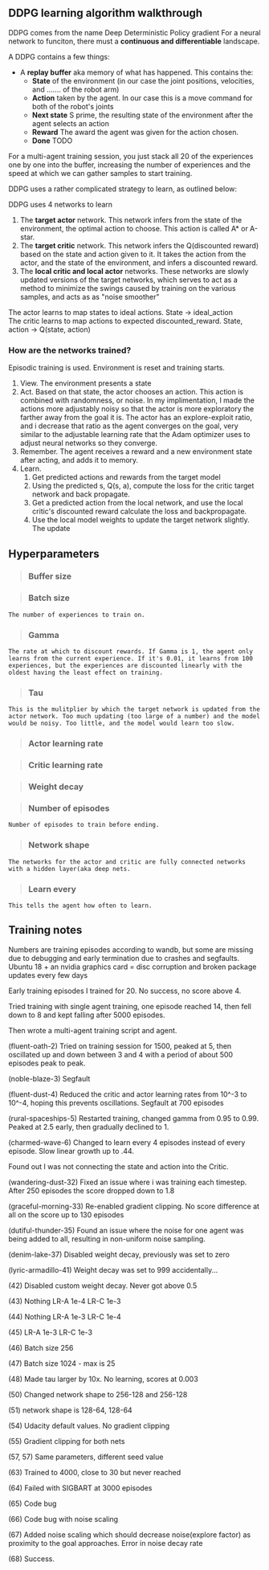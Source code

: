 

## DDPG learning algorithm walkthrough 

DDPG comes from the name Deep Deterministic Policy gradient 
For a neural network to funciton, there must a <b> continuous and differentiable</b> landscape. 

A DDPG contains a few things: 
* A <b>replay buffer</b> aka memory of what has happened. This contains the: 
  * <b>State</b> of the environment (in our case the joint positions, velocities, and ....... of the robot arm) 
  * <b>Action</b> taken by the agent. In our case this is a move command for both of the robot's joints 
  * <b>Next state</b> S prime, the resulting state of the environment after the agent selects an action
  * <b>Reward</b> The award the agent was given for the action chosen.
  * <b>Done</b> TODO 

For a multi-agent training session, you just stack all 20 of the experiences one by one into the buffer, increasing the number of experiences and the speed at which we can gather samples to start training. 

DDPG uses a rather complicated strategy to learn, as outlined below: 

DDPG uses 4 networks to learn
1. The <b>target actor</b> network. This network infers from the state of the environment, the optimal action to choose. This action is called A* or A-star. 
2. The <b>target critic</b> network. This network infers the Q(discounted reward) based on the state and action given to it. It takes the action from the actor, and the state of the environment, and infers a discounted reward. 
3. The <b>local critic and local actor</b> networks. These networks are slowly updated versions of the target networks, which serves to act as a method to minimize the swings caused by training on the various samples, and acts as as "noise smoother"

The actor learns to map states to ideal actions.   State -> ideal_action    
The critic learns to map actions to expected discounted_reward.  State, action -> Q(state, action)  



### How are the networks trained? 
Episodic training is used. Environment is reset and training starts. 
1. View. The environment presents a state 
2. Act. Based on that state, the actor chooses an action. This action is combined with randomness, or noise. In my implimentation, I made the actions more adjustably noisy so that the actor is more exploratory the farther away from the goal it is. The actor has an explore-exploit ratio, and i decrease that ratio as the agent converges on the goal, very similar to the adjustable learning rate that the Adam optimizer uses to adjust neural networks so they converge. 
3. Remember. The agent receives a reward and a new environment state after acting, and adds it to memory. 
4. Learn. 
   1. Get predicted actions and rewards from the target model 
   2. Using the predicted s, Q(s, a), compute the loss for the critic target network and back propagate.  
   3. Get a predicted action from the local network, and use the local critic's discounted reward calculate the loss and backpropagate.   
   4. Use the local model weights to update the target network slightly. The update  

## Hyperparameters
> ### Buffer size 

> ### Batch size 
    The number of experiences to train on. 

> ### Gamma 
    The rate at which to discount rewards. If Gamma is 1, the agent only learns from the current experience. If it's 0.01, it learns from 100 experiences, but the experiences are discounted linearly with the oldest having the least effect on training. 

> ### Tau 
    This is the mulitplier by which the target network is updated from the actor network. Too much updating (too large of a number) and the model would be noisy. Too little, and the model would learn too slow. 

> ### Actor learning rate 

> ### Critic learning rate 

> ### Weight decay 

> ### Number of episodes 
    Number of episodes to train before ending. 

> ### Network shape 
    The networks for the actor and critic are fully connected networks with a hidden layer(aka deep nets.  

> ### Learn every
    This tells the agent how often to learn. 

## Training notes 
Numbers are training episodes according to wandb, but some are missing due to debugging and early termination due to crashes and segfaults. Ubuntu 18 + an nvidia graphics card = disc corruption and broken package updates every few days 


Early training episodes I trained for 20. No success, no score above 4.

Tried training with single agent training, one episode reached 14, then fell down to 8 and kept falling after 5000 episodes. 

Then wrote a multi-agent training script and agent. 

(fluent-oath-2) Tried on training session for 1500, peaked at 5, then oscillated up and down between 3 and 4 with a period of about 500 episodes peak to peak. 

(noble-blaze-3) Segfault 

(fluent-dust-4) Reduced the critic and actor learning rates from 10^-3 to 10^-4, hoping this prevents oscillations. Segfault at 700 episodes

(rural-spaceships-5) Restarted training, changed gamma from 0.95 to 0.99. Peaked at 2.5 early, then gradually declined to 1. 

(charmed-wave-6) Changed to learn every 4 episodes instead of every episode. Slow linear growth up to .44. 

Found out I was not connecting the state and action into the Critic. 

(wandering-dust-32) Fixed an issue where i was training each timestep. After 250 episodes the score dropped down to 1.8 

(graceful-morning-33) Re-enabled gradient clipping. No score difference at all on the score up to 130 episodes 

(dutiful-thunder-35)  Found an issue where the noise for one agent was being added to all, resulting in non-uniform noise sampling.  

(denim-lake-37) Disabled weight decay, previously was set to zero 

(lyric-armadillo-41) Weight decay was set to 999 accidentally... 

(42) Disabled custom weight decay. Never got above 0.5

(43) Nothing LR-A 1e-4    LR-C 1e-3 

(44) Nothing LR-A 1e-3    LR-C 1e-4 

(45) LR-A 1e-3    LR-C 1e-3 

(46) Batch size 256

(47) Batch size 1024 - max is 25 

(48) Made tau larger by 10x. No learning, scores at 0.003 

(50) Changed network shape to 256-128 and 256-128 

(51) network shape is 128-64, 128-64

(54) Udacity default values. No gradient clipping 

(55) Gradient clipping for both nets 

(57, 57) Same parameters, different seed value 

(63) Trained to 4000, close to 30 but never reached

(64) Failed with SIGBART at 3000 episodes  

(65) Code bug 

(66) Code bug with noise scaling

(67) Added noise scaling which should decrease noise(explore factor) as proximity to the goal approaches. Error in noise decay rate

(68) Success. 
